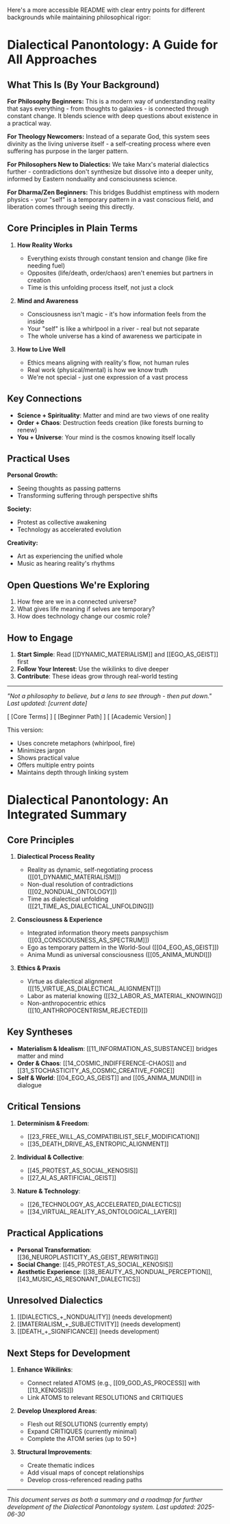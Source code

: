 Here's a more accessible README with clear entry points for different backgrounds while maintaining philosophical rigor:

# Dialectical Panontology: A Guide for All Approaches

## What This Is (By Your Background)

**For Philosophy Beginners:**
This is a modern way of understanding reality that says everything - from thoughts to galaxies - is connected through constant change. It blends science with deep questions about existence in a practical way.

**For Theology Newcomers:**
Instead of a separate God, this system sees divinity as the living universe itself - a self-creating process where even suffering has purpose in the larger pattern.

**For Philosophers New to Dialectics:**
We take Marx's material dialectics further - contradictions don't synthesize but dissolve into a deeper unity, informed by Eastern nonduality and consciousness science.

**For Dharma/Zen Beginners:**
This bridges Buddhist emptiness with modern physics - your "self" is a temporary pattern in a vast conscious field, and liberation comes through seeing this directly.

## Core Principles in Plain Terms

1. **How Reality Works**
   - Everything exists through constant tension and change (like fire needing fuel)
   - Opposites (life/death, order/chaos) aren't enemies but partners in creation
   - Time is this unfolding process itself, not just a clock

2. **Mind and Awareness**
   - Consciousness isn't magic - it's how information feels from the inside
   - Your "self" is like a whirlpool in a river - real but not separate
   - The whole universe has a kind of awareness we participate in

3. **How to Live Well**
   - Ethics means aligning with reality's flow, not human rules
   - Real work (physical/mental) is how we know truth
   - We're not special - just one expression of a vast process

## Key Connections

- **Science + Spirituality**: Matter and mind are two views of one reality
- **Order + Chaos**: Destruction feeds creation (like forests burning to renew)
- **You + Universe**: Your mind is the cosmos knowing itself locally

## Practical Uses

**Personal Growth:**
- Seeing thoughts as passing patterns
- Transforming suffering through perspective shifts

**Society:**
- Protest as collective awakening
- Technology as accelerated evolution

**Creativity:**
- Art as experiencing the unified whole
- Music as hearing reality's rhythms

## Open Questions We're Exploring

1. How free are we in a connected universe?
2. What gives life meaning if selves are temporary?
3. How does technology change our cosmic role?

## How to Engage

1. **Start Simple**: Read [[DYNAMIC_MATERIALISM]] and [[EGO_AS_GEIST]] first
2. **Follow Your Interest**: Use the wikilinks to dive deeper
3. **Contribute**: These ideas grow through real-world testing

---
*"Not a philosophy to believe, but a lens to see through - then put down."  
Last updated: [current date]*  

[ [Core Terms] ] [ [Beginner Path] ] [ [Academic Version] ]  

This version:  
- Uses concrete metaphors (whirlpool, fire)  
- Minimizes jargon  
- Shows practical value  
- Offers multiple entry points  
- Maintains depth through linking system

# Dialectical Panontology: An Integrated Summary

## Core Principles
1. **Dialectical Process Reality**
   - Reality as dynamic, self-negotiating process ([[01_DYNAMIC_MATERIALISM]])
   - Non-dual resolution of contradictions ([[02_NONDUAL_ONTOLOGY]])
   - Time as dialectical unfolding ([[21_TIME_AS_DIALECTICAL_UNFOLDING]])

2. **Consciousness & Experience**
   - Integrated information theory meets panpsychism ([[03_CONSCIOUSNESS_AS_SPECTRUM]])
   - Ego as temporary pattern in the World-Soul ([[04_EGO_AS_GEIST]])
   - Anima Mundi as universal consciousness ([[05_ANIMA_MUNDI]])

1. **Ethics & Praxis**
   - Virtue as dialectical alignment ([[15_VIRTUE_AS_DIALECTICAL_ALIGNMENT]])
   - Labor as material knowing ([[32_LABOR_AS_MATERIAL_KNOWING]])
   - Non-anthropocentric ethics ([[10_ANTHROPOCENTRISM_REJECTED]])

## Key Syntheses
- **Materialism & Idealism**: [[11_INFORMATION_AS_SUBSTANCE]] bridges matter and mind
- **Order & Chaos**: [[14_COSMIC_INDIFFERENCE-CHAOS]] and [[31_STOCHASTICITY_AS_COSMIC_CREATIVE_FORCE]]
- **Self & World**: [[04_EGO_AS_GEIST]] and [[05_ANIMA_MUNDI]] in dialogue

## Critical Tensions
1. **Determinism & Freedom**: 
   - [[23_FREE_WILL_AS_COMPATIBILIST_SELF_MODIFICATION]]
   - [[35_DEATH_DRIVE_AS_ENTROPIC_ALIGNMENT]]

2. **Individual & Collective**:
   - [[45_PROTEST_AS_SOCIAL_KENOSIS]]
   - [[27_AI_AS_ARTIFICIAL_GEIST]]

3. **Nature & Technology**:
   - [[26_TECHNOLOGY_AS_ACCELERATED_DIALECTICS]]
   - [[34_VIRTUAL_REALITY_AS_ONTOLOGICAL_LAYER]]

## Practical Applications
- **Personal Transformation**: [[36_NEUROPLASTICITY_AS_GEIST_REWRITING]]
- **Social Change**: [[45_PROTEST_AS_SOCIAL_KENOSIS]]
- **Aesthetic Experience**: [[38_BEAUTY_AS_NONDUAL_PERCEPTION]], [[43_MUSIC_AS_RESONANT_DIALECTICS]]

## Unresolved Dialectics
1. [[DIALECTICS_+_NONDUALITY]] (needs development)
2. [[MATERIALISM_+_SUBJECTIVITY]] (needs development)
3. [[DEATH_+_SIGNIFICANCE]] (needs development)

## Next Steps for Development
1. **Enhance Wikilinks**:
   - Connect related ATOMS (e.g., [[09_GOD_AS_PROCESS]] with [[13_KENOSIS]])
   - Link ATOMS to relevant RESOLUTIONS and CRITIQUES

2. **Develop Unexplored Areas**:
   - Flesh out RESOLUTIONS (currently empty)
   - Expand CRITIQUES (currently minimal)
   - Complete the ATOM series (up to 50+)

3. **Structural Improvements**:
   - Create thematic indices
   - Add visual maps of concept relationships
   - Develop cross-referenced reading paths

---
*This document serves as both a summary and a roadmap for further development of the Dialectical Panontology system. Last updated: 2025-06-30*

